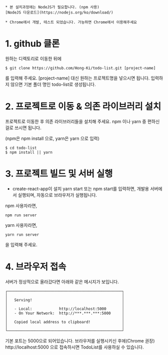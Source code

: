     * 본 설치과정에는 NodeJS가 필요합니다. (npm 사용)
    [NodeJS 다운로드](https://nodejs.org/ko/download/)

    * Chrome에서 개발, 테스트 되었습니다. 가능하면 Chrome에서 이용해주세요

# 1. github 클론

원하는 디렉토리로 이동한 뒤에

    $ git clone https://github.com/Hong-Ki/todo-list.git [project-name]

를 입력해 주세요. [project-name] 대신 원하는 프로젝트명을 넣으시면 됩니다. 입력하지 않으면 기본 폴더 명인 todo-list로 생성됩니다.

# 2. 프로젝트로 이동 & 의존 라이브러리 설치

프로젝트로 이동한 후 의존 라이브러리들을 설치해 주세요.
npm 이나 yarn 중 편하신 걸로 쓰시면 됩니다.

(npm은 npm install 으로, yarn은 yarn 으로 입력)

    $ cd todo-list
    $ npm install || yarn

# 3. 프로젝트 빌드 및 서버 실행

- create-react-app이 설치 yarn start 또는 npm start를 입력하면, 개발용 서버에서 실행되며, 자동으로 브라우저가 실행됩니다.

npm 사용자라면,

    npm run server

yarn 사용자라면,

    yarn run server

을 입력해 주세요.

# 4. 브라우저 접속

서버가 정상적으로 올라갔다면 아래와 같은 메시지가 보입니다.

    ┌───────────────────────────────────────────────────┐
    │                                                   │
    │   Serving!                                        │
    │                                                   │
    │   - Local:            http://localhost:5000       │
    │   - On Your Network:  http://***.***.***:5000     │
    │                                                   │
    │   Copied local address to clipboard!              │
    │                                                   │
    └───────────────────────────────────────────────────┘

기본 포트는 5000으로 되어있습니다.
브라우저를 실행시키신 후에(Chrome 권장) http://localhost:5000 으로 접속하시면 TodoList를 사용하실 수 있습니다.
